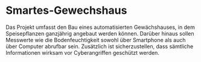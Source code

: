 # Smartes-Gewechshaus
Das Projekt umfasst den Bau eines automatisierten Gewächshauses, in dem Speisepflanzen ganzjährig angebaut werden können. Darüber hinaus sollen Messwerte wie die Bodenfeuchtigkeit sowohl über Smartphone als auch über Computer abrufbar sein. Zusätzlich ist sicherzustellen, dass sämtliche Informationen wirksam vor Cyberangriffen geschützt werden.
